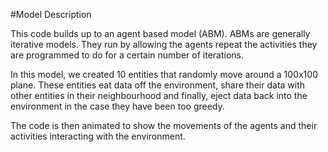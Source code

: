#Model Description

This code builds up to an agent based model (ABM). ABMs are generally iterative models. They run by allowing the agents repeat the activities they are programmed to do for a certain number of iterations.

In this model, we created 10 entities that randomly move around a 100x100 plane. These entities eat data off the environment, share their data with other entities in their neighbourhood and finally, eject data back into the environment in the case they have been too greedy.

The code is then animated to show the movements of the agents and their activities interacting with the environment.
